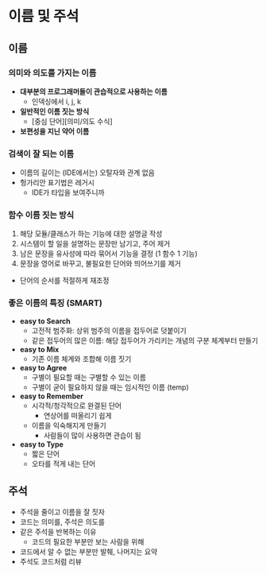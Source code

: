 # 이름 및 주석

## 이름

### 의미와 의도를 가지는 이름

* __대부분의 프로그래머들이 관습적으로 사용하는 이름__
  * 인덱싱에서 i, j, k
* __일반적인 이름 짓는 방식__
  * [중심 단어][의미/의도 수식]
* __보편성을 지닌 약어 이름__

### 검색이 잘 되는 이름

* 이름의 길이는 (IDE에서는) 오탈자와 관계 없음
* 헝가리안 표기법은 레거시
  * IDE가 타입을 보여주니까

### 함수 이름 짓는 방식

1. 해당 모듈/클래스가 하는 기능에 대한 설명글 작성
2. 시스템이 할 일을 설명하는 문장만 남기고, 주어 제거
3. 남은 문장을 유사성에 따라 묶어서 기능을 결정 (1 함수 1 기능)
4. 문장을 영어로 바꾸고, 불필요한 단어와 띄어쓰기를 제거
  * 단어의 순서를 적절하게 재조정

### 좋은 이름의 특징 (SMART)

* __easy to Search__
  * 고전적 범주화: 상위 범주의 이름을 접두어로 덧붙이기
  * 같은 접두어의 많은 이름: 해당 접두어가 가리키는 개념의 구분 체계부터 만들기
* __easy to Mix__
  * 기존 이름 체계와 조합해 이름 짓기
* __easy to Agree__
  * 구별이 필요할 때는 구별할 수 있는 이름
  * 구별이 굳이 필요하지 않을 때는 임시적인 이름 (temp)
* __easy to Remember__
  * 시각적/청각적으로 완결된 단어
    * 연상어를 떠올리기 쉽게
  * 이름을 익숙해지게 만들기
    * 사람들이 많이 사용하면 관습이 됨
* __easy to Type__
  * 짧은 단어
  * 오타를 적게 내는 단어
  
## 주석

* 주석을 줄이고 이름을 잘 짓자
* 코드는 의미를, 주석은 의도를
* 같은 주석을 반복하는 이유
  * 코드의 필요한 부분만 보는 사람을 위해
* 코드에서 알 수 없는 부분만 발췌, 나머지는 요약
* 주석도 코드처럼 리뷰
